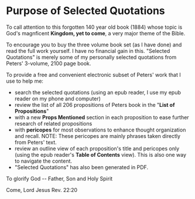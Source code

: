 # Purpose of Selected Quotations

To call attention to this forgotten 140 year old book (1884) whose topic is God's magnficent **Kingdom, yet to come**, a very major theme of the Bible.

To encourage you to buy the three volume book set (as I have done) and read the full work yourself. I have no financial gain in this. "Selected Quotations" is merely some of my personally selected quotations from Peters' 3-volume, 2100 page book. 

To provide a free and convenient electronic subset of Peters' work that I use to help me:
- search the selected quotations (using an epub reader, I use my epub reader on my phone and computer)
- review the list of all 206 propositions of Peters book in the "**List of Propositions**"
- with a new **Props Mentioned** section in each proposition to ease further research of related propositions
- with **pericopes** for most observations to enhance thought organization and recall. NOTE: These pericopes are mainly phrases taken directly from Peters' text.
- review an outline view of each proposition's title and pericopes only (using the epub reader's **Table of Contents** view). This is also one way to navigate the content.
- "Selected Quotations" has also been generated in PDF.

To glorify God -- Father, Son and Holy Spirit

Come, Lord Jesus
Rev. 22:20
